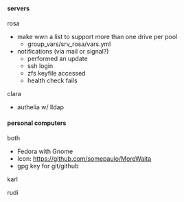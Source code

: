 #### servers
rosa
- make wwn a list to support more than one drive per pool
  - group_vars/srv_rosa/vars.yml
- notifications (via mail or signal?)
  - performed an update
  - ssh login
  - zfs keyfile accessed
  - health check fails

clara
- authelia w/ lldap

#### personal computers
both
- Fedora with Gnome
- Icon: https://github.com/somepaulo/MoreWaita
- gpg key for git/github

karl

rudi
